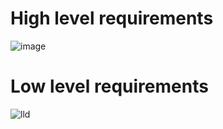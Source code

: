 # High level requirements
![image](https://1.bp.blogspot.com/-KjoiPxpM6gk/X1I90Kro5CI/AAAAAAAAAOU/DFXoJfdxsGoJ14RrP729HAlQ_K1511C4gCLcBGAsYHQ/s598/Flowchart%2Bfor%2BTic-Tac-Toe.png)

# Low level requirements
![lld](https://images.squarespace-cdn.com/content/v1/5a0c6978bff2001ef7581170/1513544673859-RJ7F813HA0C9A45OME6C/ke17ZwdGBToddI8pDm48kFCZNoQHJqSbZdO35SXCyAwUqsxRUqqbr1mOJYKfIPR7LoDQ9mXPOjoJoqy81S2I8N_N4V1vUb5AoIIIbLZhVYxCRW4BPu10St3TBAUQYVKcsZC9S_FSmdHRvSZNESS6sk2bNFpYfcIH_AEdi_zK7Zj5IU7yvaC-5-HHMoleXP5C/a-move-tree-where-x-always-wins.png)
